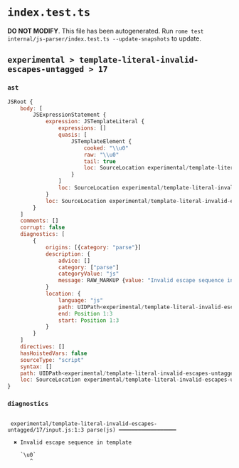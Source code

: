# `index.test.ts`

**DO NOT MODIFY**. This file has been autogenerated. Run `rome test internal/js-parser/index.test.ts --update-snapshots` to update.

## `experimental > template-literal-invalid-escapes-untagged > 17`

### `ast`

```javascript
JSRoot {
	body: [
		JSExpressionStatement {
			expression: JSTemplateLiteral {
				expressions: []
				quasis: [
					JSTemplateElement {
						cooked: "\\u0"
						raw: "\\u0"
						tail: true
						loc: SourceLocation experimental/template-literal-invalid-escapes-untagged/17/input.js 1:1-1:4
					}
				]
				loc: SourceLocation experimental/template-literal-invalid-escapes-untagged/17/input.js 1:0-1:5
			}
			loc: SourceLocation experimental/template-literal-invalid-escapes-untagged/17/input.js 1:0-1:5
		}
	]
	comments: []
	corrupt: false
	diagnostics: [
		{
			origins: [{category: "parse"}]
			description: {
				advice: []
				category: ["parse"]
				categoryValue: "js"
				message: RAW_MARKUP {value: "Invalid escape sequence in template"}
			}
			location: {
				language: "js"
				path: UIDPath<experimental/template-literal-invalid-escapes-untagged/17/input.js>
				end: Position 1:3
				start: Position 1:3
			}
		}
	]
	directives: []
	hasHoistedVars: false
	sourceType: "script"
	syntax: []
	path: UIDPath<experimental/template-literal-invalid-escapes-untagged/17/input.js>
	loc: SourceLocation experimental/template-literal-invalid-escapes-untagged/17/input.js 1:0-1:5
}
```

### `diagnostics`

```

 experimental/template-literal-invalid-escapes-untagged/17/input.js:1:3 parse(js) ━━━━━━━━━━━━━━━━━━

  ✖ Invalid escape sequence in template

    `\u0`
       ^


```
